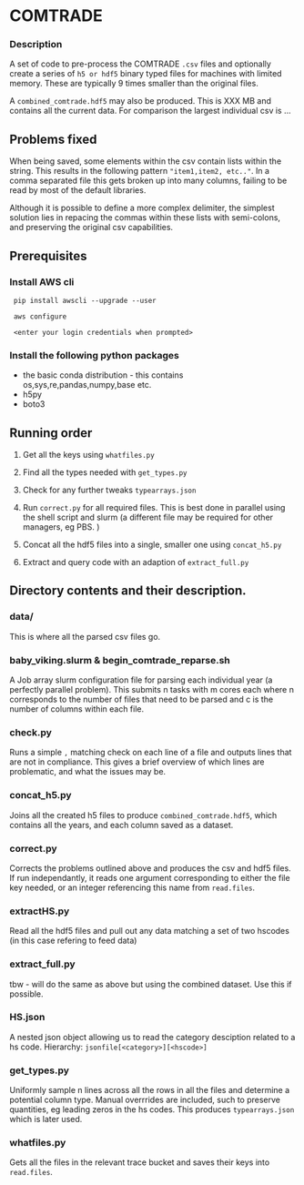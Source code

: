 # COMTRADE

### Description
A set of code to pre-process the COMTRADE `.csv` files and optionally create a series of `h5 or hdf5` binary typed files for machines with limited memory. These are typically 9 times smaller than the original files.

A `combined_comtrade.hdf5` may also be produced. This is XXX MB and contains all the current data. For comparison the largest individual csv is ...

## Problems fixed
When being saved, some elements within the csv contain lists within the string. This results in the following pattern `"item1,item2, etc.."`. In a comma separated file this gets broken up into many columns, failing to be read by most of the default libraries.

Although it is possible to define a more complex delimiter, the simplest solution lies in repacing the commas within these lists with semi-colons, and preserving the original csv capabilities.

## Prerequisites

### Install AWS cli
```
 pip install awscli --upgrade --user

 aws configure

 <enter your login credentials when prompted>
```
### Install the following python packages
- the basic conda distribution - this contains os,sys,re,pandas,numpy,base etc.
- h5py
- boto3


## Running order
1. Get all the keys using `whatfiles.py`
2. Find all the types needed with `get_types.py`
3. Check for any further tweaks `typearrays.json`

4. Run `correct.py` for all required files. This is best done in parallel using the shell script and slurm (a different file may be required for other managers, eg PBS. )

5. Concat all the hdf5 files into a single, smaller one using `concat_h5.py`

6. Extract and query code with an adaption of `extract_full.py`


## Directory contents and their description.
### data/
This is where all the parsed csv files go.  

### baby_viking.slurm & begin_comtrade_reparse.sh
A Job array slurm configuration file for parsing each individual year (a perfectly parallel problem). This submits n tasks with m cores each where n corresponds to the number of files that need to be parsed and c is the number of columns within each file.

### check.py
Runs a simple `,` matching check on each line of a file and outputs lines that are not in compliance. This gives a brief overview of which lines are problematic, and what the issues may be.

### concat_h5.py
Joins all the created h5 files to produce `combined_comtrade.hdf5`, which contains all the years, and each column saved as a dataset.

### correct.py
Corrects the problems outlined above and produces the csv and hdf5 files. If run independantly, it reads one argument corresponding to either the file key needed, or an integer referencing this name from `read.files`.

### extractHS.py
Read all the hdf5 files and pull out any data matching a set of two hscodes (in this case refering to feed data)

### extract_full.py
tbw - will do the same as above but using the combined dataset. Use this if possible.

### HS.json
A nested json object allowing us to read the category desciption related to a hs code. Hierarchy: `jsonfile[<category>][<hscode>]`

### get_types.py
Uniformly sample n lines across all the rows in all the files and determine a potential column type. Manual overrrides are included, such to preserve quantities, eg leading zeros in the hs codes. This produces `typearrays.json` which is later used.

### whatfiles.py
Gets all the files in the relevant trace bucket and saves their keys into `read.files`.
